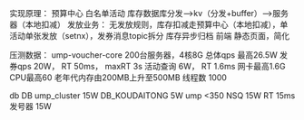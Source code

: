 实现原理：
预算中心
    白名单活动
    库存数据库分发——>kv（分发+buffer）——>服务器（本地扣减）
发放业务：
    无发放规则，库存扣减走预算中心（本地扣减），单活动单张发放（setnx），发券消息topic拆分
    库存异步归档
前端
    静态页面，简化
    


压测数据：
ump-voucher-core 200台服务器，4核8G
	总体qps 最高26.5W
	发券qps 20W， RT 50ms， maxRT 3s
	活动查询 6W， RT 1.6ms
	网卡最高1.6G
	CPU最高60 
	老年代内存由200MB上升至500MB
	线程数 1000

db
	DB ump_cluster 15W
	DB_KOUDAITONG 5W
	ump <350
NSQ 15W RT 15ms
发号器 15W